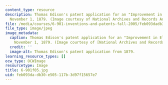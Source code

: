```yaml
---
content_type: resource
description: Thomas Edison's patent application for an "Improvement in Electric Lamps,"
  November 1, 1879. (Image courtesy of National Archives and Records Administration.)
file: /media/courses/6-901-inventions-and-patents-fall-2005/feb093dadb30e505117b3d97f15657e7_6-901f05.jpg
file_type: image/jpeg
image_metadata:
  caption: Thomas Edison's patent application for an "Improvement in Electric Lamps,"
    November 1, 1879. (Image courtesy of [National Archives and Records Administration](http://www.archives.gov/).)
  credit: ''
  image-alt: Thomas Edison's patent application from 1879.
learning_resource_types: []
ocw_type: OCWImage
resourcetype: Image
title: 6-901f05.jpg
uid: feb093da-db30-e505-117b-3d97f15657e7
---
```

